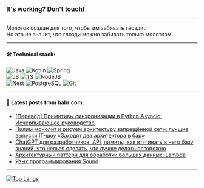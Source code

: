### It's working? Don't touch!

---
Молоток создан для того, чтобы им забивать гвозди. <br>
Но это не значит, что гвозди можно забивать только молотком.

---

#### 🛠️ Technical stack:

![Java](https://img.shields.io/badge/Java-informational?logo=Oracle&style=flat&logoColor=white&color=FF4500)
![Kotlin](https://img.shields.io/badge/Kotlin-informational?logo=Kotlin&style=flat&logoColor=white&color=774D97)
![Spring](https://img.shields.io/badge/SpringBoot-informational?logo=SpringBoot&style=flat&logoColor=white&color=6DB33F) <br>
![JS](https://img.shields.io/badge/JS-informational?logo=javaScript&style=flat&logoColor=black&color=F7Df1E)
![TS](https://img.shields.io/badge/TypeScript-informational?logo=typeScript&style=flat&logoColor=black&color=0667A8)
![NodeJS](https://img.shields.io/badge/NodeJS-informational?logo=node.js&style=flat&logoColor=white&color=70A760) <br>
![Nest](https://img.shields.io/badge/NestJS-informational?logo=NestJS&style=flat&logoColor=white&color=E0234E)
![PostgreSQL](https://img.shields.io/badge/PostgreSQL-informational?logo=PostgreSQL&style=flat&logoColor=white&color=DAA520)
![Git](https://img.shields.io/badge/Git-informational?logo=git&style=flat&logoColor=white&color=778899)

___

#### 💬 Latest posts from habr.com:

<!-- BLOG-POST-LIST:START -->
- [[Перевод] Примитивы синхронизации в Python Asyncio: Исчерпывающее руководство](https://habr.com/ru/articles/767792/?utm_source=habrahabr&utm_medium=rss&utm_campaign=767792)
- [Пилим монолит и рисуем архитектуру запрещённой сети: лучшие выпуски IT-шоу «Заходят два архитектора в бар»](https://habr.com/ru/companies/slurm/articles/767780/?utm_source=habrahabr&utm_medium=rss&utm_campaign=767780)
- [ChatGPT для разработчиков: API, лимиты, как втягивать в него базу знаний, что нельзя сделать, что лучше делать осторожно](https://habr.com/ru/companies/raft/articles/767364/?utm_source=habrahabr&utm_medium=rss&utm_campaign=767364)
- [Архитектурный паттерн для обработки больших данных: Lambda](https://habr.com/ru/companies/otus/articles/766672/?utm_source=habrahabr&utm_medium=rss&utm_campaign=766672)
- [Язык программирования Sound](https://habr.com/ru/articles/767734/?utm_source=habrahabr&utm_medium=rss&utm_campaign=767734)
<!-- BLOG-POST-LIST:END -->

---
[![Top Langs](https://github-readme-stats-git-master-advtsetting-gmailcom.vercel.app/api/top-langs/?username=zloylis&langs_count=10&hide_title=false&title_color=e6edf3&size_weight=0.5&count_weight=0.5&layout=compact&hide_border=true&theme=dracula)](https://github.com/zloylis)

<!-- ![GitHub stats](https://github-readme-stats-git-master-advtsetting-gmailcom.vercel.app/api?username=zloylis&show_icons=true&hide_border=true&theme=dracula&hide_title=true&include_all_commits=true&count_private=true&hide=contribs&hide_rank=true) -->
